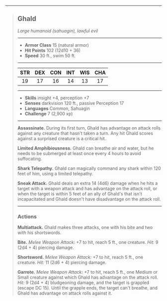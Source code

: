 ***
> ## Ghald
> *Large humanoid (sahuagin), lawful evil*
> 
> ***
> 
> - **Armor Class** 15 (natural armor)
> - **Hit Points** 102 (12d10 + 36)
> - **Speed** 30 ft., swim 50 ft.
> 
> ***
> 
> |STR|DEX|CON|INT|WIS|CHA|
> |:---:|:---:|:---:|:---:|:---:|:---:|
> |19|17|16|14|13|17|
> 
> ***
> 
> - **Skills** insight +4, perception +7
> - **Senses** darkvision 120 ft., passive Perception 17
> - **Languages** Common, Sahuagin
> - **Challenge** 7 (2,900 xp)
> 
> ***
> 
> **Assassinate.** During its first turn, Ghald has advantage on attack rolls against any creature that hasn't taken a turn. Any hit Ghald scores against a surprised creature is a critical hit.
> 
> **Limited Amphibiousness.** Ghald can breathe air and water, but he needs to be submerged at least once every 4 hours to avoid suffocating.
> 
> **Shark Telepathy.** Ghald can magically command any shark within 120 feet of him, using a limited telepathy.
> 
> **Sneak Attack.** Ghald deals an extra 14 (4d6) damage when he hits a target with a weapon attack and has advantage on the attack roll, or when the target is within 5 feet of an ally of Ghald's that isn't incapacitated and Ghald doesn't have disadvantage on the attack roll.
> 
> ***
> 
> ### Actions
> **Multiattack.** Ghald makes three attacks, one with his bite and two with his shortswords.
> 
> **Bite.** *Melee Weapon Attack:* +7 to hit, reach 5 ft., one creature. *Hit:* 9 (2d4 + 4) piercing damage.
> 
> **Shortsword.** *Melee Weapon Attack:* +7 to hit, reach 5 ft., one creature. *Hit:* 11 (2d6 + 4) piercing damage.
> 
> **Garrote.** *Melee Weapon Attack:* +7 to hit, reach 5 ft., one Medium or Small creature against which Ghald has advantage on the attack roll. *Hit:* 9 (2d4 + 4) bludgeoning damage, and the target is grappled (escape DC 15). Until the grapple ends, the target can't breathe, and Ghald has advantage on attack rolls against it.
